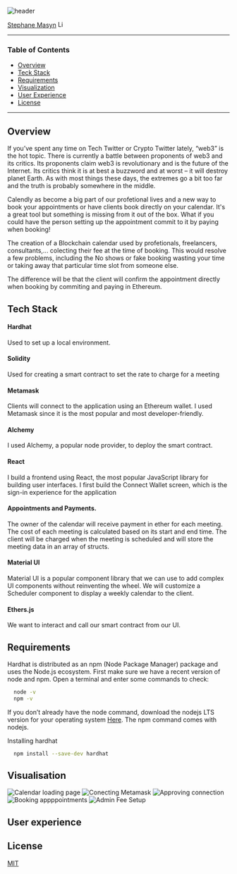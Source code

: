 ![header](https://capsule-render.vercel.app/api?type=waving&color=gradient&width=1000&height=200&section=header&text=Blockchain%20Calendar%20&fontSize=30&fontColor=black)

<!-- header is made with: https://github.com/kyechan99/capsule-render -->

[Stephane Masyn](https://www.linkedin.com/in/stephane-masyn-35b16817a/) [<img src="https://cdn2.auth0.com/docs/media/connections/linkedin.png" alt="LinkedIn -  Stephane Masyn" width=15/>](https://linkedin.com/in/stephane-masyn-35b16817a/)
                                 

---

### Table of Contents

* [Overview](#overview)
* [Teck Stack](#tech-stack)
* [Requirements](#requirements)
* [Visualization](#visualization)
* [User Experience](#user-experience)
* [License](#license)  

---

## Overview

If you’ve spent any time on Tech Twitter or Crypto Twitter lately, “web3” is the hot topic. There is currently a battle between proponents of web3 and its critics. Its proponents claim web3 is revolutionary and is the future of the Internet. Its critics think it is at best a buzzword and at worst – it will destroy planet Earth. As with most things these days, the extremes go a bit too far and the truth is probably somewhere in the middle.

Calendly as become a big part of our profetional lives and a new way to book your appointments or have clients book directly on your calendar. It's a great tool but something is missing from it out of the box. What if you could have the person setting up the appointment commit to it by paying when booking!

The creation of a Blockchain calendar used by profetionals, freelancers, consultants,... colecting their fee at the time of booking. This would resolve a few problems, including the No shows or fake booking wasting your time or taking away that particular time slot from someone else. 

The difference will be that the client will confirm the appointment directly when booking by commiting and paying in Ethereum. 

## Tech Stack

#### Hardhat
Used to set up a local environment.

#### Solidity
Used for creating a smart contract to set the rate to charge for a meeting

#### Metamask
Clients will connect to the application using an Ethereum wallet. I used Metamask since it is the most popular and most developer-friendly.

#### Alchemy
I used Alchemy, a popular node provider, to deploy the smart contract.

#### React
I build a frontend using React, the most popular JavaScript library for building user interfaces. I first build the Connect Wallet screen, which is the sign-in experience for the application

#### Appointments and Payments. 
The owner of the calendar will receive payment in ether for each meeting. The cost of each meeting is calculated  based on its start and end time. The client will be charged when the meeting is scheduled and will store the meeting data in an array of structs.

#### Material UI
Material UI is a popular component library that we can use to add complex UI components without reinventing the wheel. We will customize a Scheduler component to display a weekly calendar to the client.

#### Ethers.js
We want to interact and call our smart contract from our UI.

## Requirements

Hardhat is distributed as an npm (Node Package Manager) package and uses the Node.js ecosystem. First make sure we have a recent version of node and npm. Open a terminal and enter some commands to check:

```bash
  node -v
  npm -v
```
If you don’t already have the node command, download the nodejs LTS version for your operating system [Here](https://nodejs.org/en/). The npm command comes with nodejs.

Installing hardhat
```bash
  npm install --save-dev hardhat
```

## Visualisation

![Calendar loading page](./Images/Connect_wallet.png)
![Conecting Metamask](./Images/Metamask_connect.png)
![Approving connection](./Images/Sign_connection.png)
![Booking appppointments](./Images/Book_appointment.png)
![Admin Fee Setup](./Images/Admin_setup.png)


## User experience


## License

[MIT](https://choosealicense.com/licenses/mit/)

